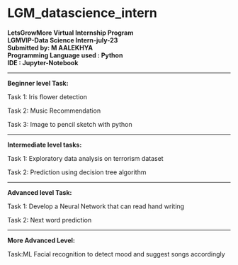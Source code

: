 # LGM_datascience_intern  
__LetsGrowMore Virtual Internship Program__  
__LGMVIP-Data Science Intern-july-23__  
__Submitted by: M AALEKHYA__  
__Programming Language used : Python__  
__IDE : Jupyter-Notebook__  

_____________________________________________________________________________________________________

  
__Beginner level Task:__  

  
Task 1: Iris flower detection  

Task 2: Music Recommendation  

  
Task 3: Image to pencil sketch with python  

_______________________________________________________________________________________________________

__Intermediate level tasks:__  

Task 1: Exploratory data analysis on terrorism dataset  

Task 2: Prediction using decision tree algorithm    

_________________________________________________________________________________________________________

__Advanced level Task:__  

Task 1: Develop a Neural Network that can read hand writing  

Task 2: Next word prediction  

  ________________________________________________________________________________________________________

__More Advanced Level:__  

Task:ML Facial recognition to detect mood and suggest songs accordingly 






